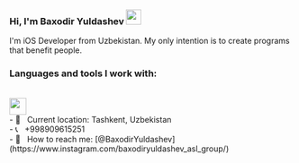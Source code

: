 ### Hi, I'm Baxodir Yuldashev <img src="https://media1.giphy.com/media/hvRJCLFzcasrR4ia7z/giphy.gif" width="27px">

I'm iOS Developer from Uzbekistan. My only intention is to create programs that benefit people.

### Languages and tools I work with:
<br />
<code><img src="https://developer.apple.com/swift/images/swift-og.png" width="30px"></code>
<br />
- 📍 &nbsp; Current location: Tashkent, Uzbekistan <br />
- 📞 &nbsp; +998909615251 <br />
- 📨 &nbsp; How to reach me: [@BaxodirYuldashev](https://www.instagram.com/baxodiryuldashev_asl_group/) <br />
